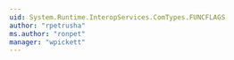 ```yaml
---
uid: System.Runtime.InteropServices.ComTypes.FUNCFLAGS
author: "rpetrusha"
ms.author: "ronpet"
manager: "wpickett"
---
```

